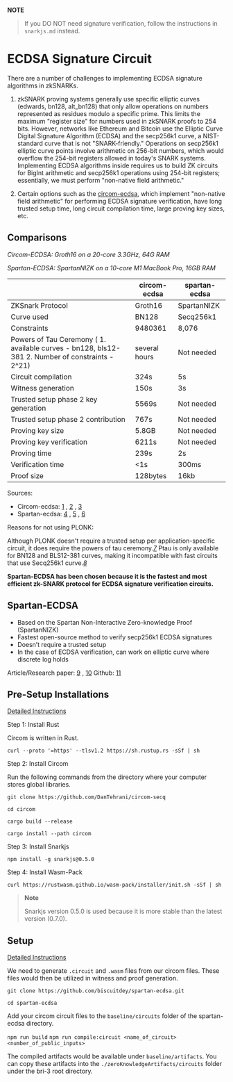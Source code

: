 **NOTE**

> If you DO NOT need signature verification, follow the instructions in `snarkjs.md` instead.

# ECDSA Signature Circuit

There are a number of challenges to implementing ECDSA signature algorithms in zkSNARKs.

1. zkSNARK proving systems generally use specific elliptic curves (edwards, bn128, alt_bn128) that only allow operations on numbers represented as residues modulo a specific prime. This limits the maximum "register size" for numbers used in zkSNARK proofs to 254 bits. However, networks like Ethereum and Bitcoin use the Elliptic Curve Digital Signature Algorithm (ECDSA) and the secp256k1 curve, a NIST-standard curve that is not "SNARK-friendly." Operations on secp256k1 elliptic curve points involve arithmetic on 256-bit numbers, which would overflow the 254-bit registers allowed in today's SNARK systems. Implementing ECDSA algorithms inside requires us to build ZK circuits for BigInt arithmetic and secp256k1 operations using 254-bit registers; essentially, we must perform "non-native field arithmetic."

2. Certain options such as the [circom-ecdsa](https://github.com/0xPARC/circom-ecdsa), which implement "non-native field arithmetic" for performing ECDSA signature verification, have long trusted setup time, long circuit compilation time, large proving key sizes, etc.

## Comparisons

_Circom-ECDSA: Groth16 on a 20-core 3.3GHz, 64G RAM_

_Spartan-ECDSA: SpartanNIZK on a 10-core M1 MacBook Pro, 16GB RAM_

|                                                                                                  | circom-ecdsa  | spartan-ecdsa |
| ------------------------------------------------------------------------------------------------ | ------------- | ------------- |
| ZKSnark Protocol                                                                                 | Groth16       | SpartanNIZK   |
| Curve used                                                                                       | BN128         | Secq256k1     |
| Constraints                                                                                      | 9480361       | 8,076         |
| Powers of Tau Ceremony ( 1. available curves - bn128, bls12-381 2. Number of constraints - 2^21) | several hours | Not needed    |
| Circuit compilation                                                                              | 324s          | 5s            |
| Witness generation                                                                               | 150s          | 3s            |
| Trusted setup phase 2 key generation                                                             | 5569s         | Not needed    |
| Trusted setup phase 2 contribution                                                               | 767s          | Not needed    |
| Proving key size                                                                                 | 5.8GB         | Not needed    |
| Proving key verification                                                                         | 6211s         | Not needed    |
| Proving time                                                                                     | 239s          | 2s            |
| Verification time                                                                                | <1s           | 300ms         |
| Proof size                                                                                       | 128bytes      | 16kb          |

Sources:

- Circom-ecdsa: [1](https://0xparc.org/blog/zk-ecdsa-1) , [2](https://github.com/0xPARC/circom-ecdsa) , [3](https://github.com/iden3/snarkjs)
- Spartan-ecdsa: [4](https://personaelabs.org/posts/spartan-ecdsa/) , [5](https://eprint.iacr.org/2019/550.pdf) , [6](https://github.com/personaelabs/spartan-ecdsa)

Reasons for not using PLONK:

Although PLONK doesn't require a trusted setup per application-specific circuit, it does require the powers of tau ceremony._[7](https://blog.iden3.io/circom-snarkjs-plonk.html)_ Ptau is only available for BN128 and BLS12-381 curves, making it incompatible with fast circuits that use Secq256k1 curve._[8](https://github.com/iden3/snarkjs)_

**Spartan-ECDSA has been chosen because it is the fastest and most efficient zk-SNARK protocol for ECDSA signature verification circuits.**

## Spartan-ECDSA

- Based on the Spartan Non-Interactive Zero-knowledge Proof (SpartanNIZK)
- Fastest open-source method to verify secp256k1 ECDSA signatures
- Doesn’t require a trusted setup
- In the case of ECDSA verification, can work on elliptic curve where discrete log holds

Article/Research paper: [9](https://personaelabs.org/posts/spartan-ecdsa/) , [10](https://eprint.iacr.org/2019/550.pdf)
Github: [11](https://github.com/personaelabs/spartan-ecdsa)

## Pre-Setup Installations

[Detailed Instructions](https://docs.circom.io/getting-started/installation/#installing-dependencies)

Step 1: Install Rust

Circom is written in Rust.

`curl --proto '=https' --tlsv1.2 https://sh.rustup.rs -sSf | sh`

Step 2: Install Circom

Run the following commands from the directory where your computer stores global libraries.

`git clone https://github.com/DanTehrani/circom-secq`

`cd circom`

`cargo build --release`

`cargo install --path circom`

Step 3: Install Snarkjs

`npm install -g snarkjs@0.5.0`

Step 4: Install Wasm-Pack

`curl https://rustwasm.github.io/wasm-pack/installer/init.sh -sSf | sh`

> **Note**
>
> Snarkjs version 0.5.0 is used because it is more stable than the latest version (0.7.0).

## Setup

[Detailed Instructions](https://github.com/biscuitdey/spartan-ecdsa)

We need to generate `.circuit` and `.wasm` files from our circom files. These files would then be utilized in witness and proof generation.

`git clone https://github.com/biscuitdey/spartan-ecdsa.git`

`cd spartan-ecdsa`

Add your circom circuit files to the `baseline/circuits` folder of the spartan-ecdsa directory.

`npm run build`
`npm run compile:circuit <name_of_circuit> <number_of_public_inputs>`

The compiled artifacts would be available under `baseline/artifacts`. You can copy these artifacts into the `./zeroKnowledgeArtifacts/circuits` folder under the bri-3 root directory.
